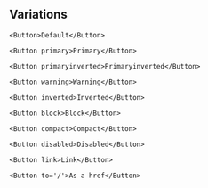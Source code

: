 ## Variations

```react|span-2
<Button>Default</Button>
```

```react|span-2
<Button primary>Primary</Button>
```

```react|span-2
<Button primaryinverted>Primaryinverted</Button>
```

```react|span-2
<Button warning>Warning</Button>
```

```react|dark,span-2
<Button inverted>Inverted</Button>
```

```react|span-2
<Button block>Block</Button>
```

```react|span-2
<Button compact>Compact</Button>
```

```react|span-2
<Button disabled>Disabled</Button>
```

```react|span-2
<Button link>Link</Button>
```

```react|span-2
<Button to='/'>As a href</Button>
```
